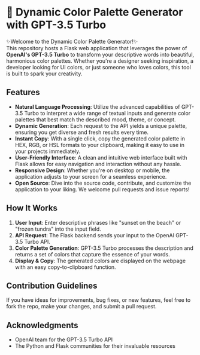 # 🎨 Dynamic Color Palette Generator with GPT-3.5 Turbo

:sparkles:Welcome to the Dynamic Color Palette Generator!:sparkles: \
This repository hosts a Flask web application that leverages the power of **OpenAI's GPT-3.5 Turbo** to transform your descriptive words into beautiful, harmonious color palettes. Whether you're a designer seeking inspiration, a developer looking for UI colors, or just someone who loves colors, this tool is built to spark your creativity.

## Features

-   **Natural Language Processing**: Utilize the advanced capabilities of GPT-3.5 Turbo to interpret a wide range of textual inputs and generate color palettes that best match the described mood, theme, or concept.
-   **Dynamic Generation**: Each request to the API yields a unique palette, ensuring you get diverse and fresh results every time.
-   **Instant Copy**: With a single click, copy the generated color palette in HEX, RGB, or HSL formats to your clipboard, making it easy to use in your projects immediately.
-   **User-Friendly Interface**: A clean and intuitive web interface built with Flask allows for easy navigation and interaction without any hassle.
-   **Responsive Design**: Whether you're on desktop or mobile, the application adjusts to your screen for a seamless experience.
-   **Open Source**: Dive into the source code, contribute, and customize the application to your liking. We welcome pull requests and issue reports!

## How It Works

1. **User Input**: Enter descriptive phrases like "sunset on the beach" or "frozen tundra" into the input field.
2. **API Request**: The Flask backend sends your input to the OpenAI GPT-3.5 Turbo API.
3. **Color Palette Generation**: GPT-3.5 Turbo processes the description and returns a set of colors that capture the essence of your words.
4. **Display & Copy**: The generated colors are displayed on the webpage with an easy copy-to-clipboard function.

## Contribution Guidelines

If you have ideas for improvements, bug fixes, or new features, feel free to fork the repo, make your changes, and submit a pull request.

## Acknowledgments

-   OpenAI team for the GPT-3.5 Turbo API
-   The Python and Flask communities for their invaluable resources
